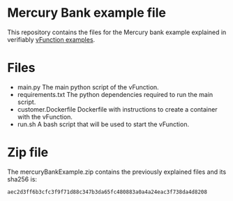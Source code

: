 # Mercury Bank example file

This repository contains the files for the Mercury bank example explained in verifiably [vFunction examples](https://developer.verifiably.com/docs/vfunctions/examples/mercury-account-blance).

# Files
- main.py
The main python script of the vFunction.
- requirements.txt
The python dependencies required to run the main script.
- customer.Dockerfile
Dockerfile with instructions to create a container with the vFunction.
- run.sh
A bash script that will be used to start the vFunction.

# Zip file
The mercuryBankExample.zip contains the previously explained files and its sha256 is:
```bash
aec2d3ff6b3cfc3f9f71d88c347b3da65fc480883a0a4a24eac3f738da4d8208
```

